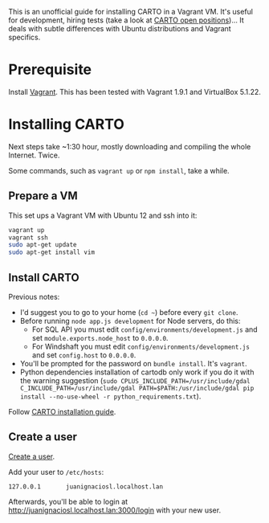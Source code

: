 This is an unofficial guide for installing CARTO in a Vagrant VM. It's useful for development, hiring tests (take a look at [CARTO open positions](https://carto.com/jobs))... It deals with subtle differences with Ubuntu distributions and Vagrant specifics.

# Prerequisite

Install [Vagrant](https://www.vagrantup.com/intro/getting-started/install.html). This has been tested with Vagrant 1.9.1 and VirtualBox 5.1.22.

# Installing CARTO

Next steps take ~1:30 hour, mostly downloading and compiling the whole Internet. Twice.

Some commands, such as `vagrant up` or `npm install`, take a while.

## Prepare a VM

This set ups a Vagrant VM with Ubuntu 12 and ssh into it:

```bash
vagrant up
vagrant ssh
sudo apt-get update
sudo apt-get install vim
```

## Install CARTO

Previous notes:
- I'd suggest you to go to your home (`cd ~`) before every `git clone`.
- Before running `node app.js development` for Node servers, do this:
  - For SQL API you must edit `config/environments/development.js` and set `module.exports.node_host` to `0.0.0.0`.
  - For Windshaft you must edit `config/environments/development.js` and set `config.host` to `0.0.0.0`. 
- You'll be prompted for the password on `bundle install`. It's `vagrant`.
- Python dependencies installation of cartodb only work if you do it with the warning suggestion (`sudo CPLUS_INCLUDE_PATH=/usr/include/gdal C_INCLUDE_PATH=/usr/include/gdal PATH=$PATH:/usr/include/gdal pip install --no-use-wheel -r python_requirements.txt`).

Follow [CARTO installation guide](http://cartodb.readthedocs.io/en/latest/install.html).

## Create a user

[Create a user](http://cartodb.readthedocs.io/en/latest/operations/create_users.html).

Add your user to `/etc/hosts`:

```
127.0.0.1       juanignaciosl.localhost.lan
```

Afterwards, you'll be able to login at http://juanignaciosl.localhost.lan:3000/login with your new user.
